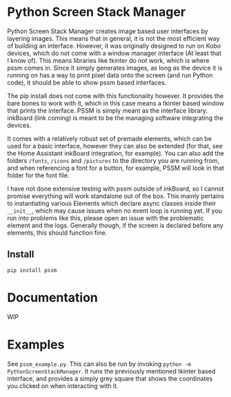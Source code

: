 # Python Screen Stack Manager

Python Screen Stack Manager creates image based user interfaces by layering images. This means that in general, it is not the most efficient way of building an interface. However, it was originally designed to run on Kobo devices, which do not come with a window manager interface (At least that I know of). This means libraries like tkinter do not work, which is where pssm comes in. Since it simply generates images, as long as the device it is running on has a way to print pixel data onto the screen (and run Python code), it should be able to show pssm based interfaces.

The pip install does not come with this functionality however. It provides the bare bones to work with it, which in this case means a tkinter based window that prints the interface. PSSM is simply meant as the interface library. inkBoard (link coming) is meant to be the managing software integrating the devices.

It comes with a relatively robust set of premade elements, which can be used for a basic interface, however they can also be extended (for that, see the Home Assistant inkBoard integration, for example). You can also add the folders `/fonts`, `/icons` and `/pictures` to the directory you are running from, and when referencing a font for a button, for example, PSSM will look in that folder for the font file.

I have not done extensive testing with pssm outside of inkBoard, so I cannot promise everything will work standalone out of the box. This mainly pertains to instantiating various Elements which declare async classes inside their `__init__`, which may cause issues when no event loop is running yet. If you run into problems like this, please open an issue with the problematic element and the logs. Generally though, if the screen is declared before any elements, this should function fine.

## Install
`pip install pssm`

# Documentation

WIP

# Examples

See `pssm_example.py`. This can also be run by invoking `python -m PythonScreenStackManager`. It runs the previously mentioned tkinter based interface, and provides a simply grey square that shows the coordinates you clicked on when interacting with it.

